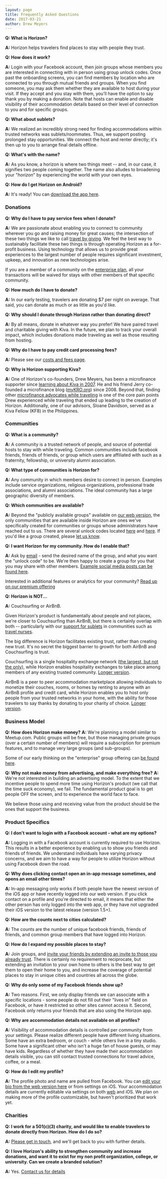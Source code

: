 ```yaml
---
layout: page
title: Frequently Asked Questions
date: 2017-03-21
author: Drew Meyers
---
```

**Q: What is Horizon?**

**A:** Horizon helps travelers find places to stay with people they trust.

**Q: How does it work?**

**A:** Login with your Facebook account, then join groups whose members you are interested in connecting with in person using group unlock codes. Once past the onboarding screens, you can find members by location who are connected to you through mutual friends and groups. When you find someone, you may ask them whether they are available to host during your visit. If they accept and you stay with them, you’ll have the option to say thank you by making a donation. Note that hosts can enable and disable visibility of their accommodation details based on their level of connection to you and for specific groups.

**Q: What about sublets?**

**A:** We realized an incredibly strong need for finding accommodations within trusted networks was sublets/roommates. Thus, we  support posting prolonged stay opportunities. We connect the host and renter directly; it's then up to you to arrange final details offline.

**Q: What's with the name?**
 
**A:** As you know, a horizon is where two things meet -- and, in our case, it signifies two people coming together. The name also alludes to broadening your "<em>horizon</em>" by experiencing the world with your own eyes.

**Q: How do I get Horizon on Android?**
 
**A:** It's ready! You can [download the app here](https://play.google.com/store/apps/details?id=co.horizonapp.horizonapp).

### Donations ###

**Q: Why do I have to pay service fees when I donate?**

**A:** We are passionate about enabling you to connect to community wherever you go and raising money for great causes; the intersection of these two things we like to call [travel by giving](http://www.horizonapp.co/blog/travelbygiving-unlock-code/). We feel the best way to sustainably facilitate these two things is through operating Horizon as a for-profit business. Using technology that allows us to provide great experiences to the largest number of people requires significant investment, upkeep, and innovation as new technologies arise. 

If you are a member of a community on the [enterprise plan](http://www.horizonapp.co/hospitality-network-setup/), all your transactions will be waived for stays with other members of that specific community.

**Q: How much do I have to donate?**

**A:** In our early testing, travelers are donating $7 per night on average. That said, you can donate as much or as little as you'd like.

**Q: Why should I donate through Horizon rather than donating direct?**

**A:** By all means, donate in whatever way you prefer! We have paired travel and charitable giving with Kiva. In the future, we plan to track your overall impact, which includes donations made traveling as well as those resulting from hosting.

**Q: Why do I have to pay credit card processing fees?**

**A:** Please see our [costs and fees page](http://www.horizonapp.co/costs-fees).

**Q: Why is Horizon supporting Kiva?**

**A:** One of Horizon's co-founders, Drew Meyers, has been a microfinance supporter since [learning about Kiva in 2007](http://www.drewmeyersinsights.com/2007/04/08/kivaorg-loans-that-change-lives-using-web-20-concepts/). He and his friend Jerry co-founded a microfinance blog ([myKRO.org](http://www.mykro.org)) since 2008. Beyond that, finding other [microfinance advocates while traveling](http://www.mykro.org/an-online-community-of-microfinance-advocates-all-over-the-globe/2012/07/) is one of the core pain points Drew experienced while traveling that ended up leading to the creation of Horizon. Additionally, one of our advisors, Sloane Davidson, served as a Kiva Fellow (KF8) in the Philippines.

### Communities ###

**Q: What is a community?**

**A:** A community is a trusted network of people, and source of potential hosts to stay with while traveling. Common communities include facebook friends, friends of friends, or group which users are affiliated with such as a fraternity, fellowship, or university alumni association.

**Q: What type of communities is Horizon for?**

**A:** Any community in which members desire to connect in person. Examples include service organizations, religious organizations, professional trade associations, and alumni associations. The ideal community has a large geographic diversity of members.

**Q: Which communities are available?**

**A:** Beyond the "publicly available groups" available on [our web version](http://api.horizonapp.co/groups/), the only communities that are available inside Horizon are ones we've specifically created for communities or groups whose administrators have reached out to us. There are several unlock codes located [here](/blog/group-codes-available/) and [here](/blog/unlock-codes-hospitality-exchanges/). If you'd like a group created, please [let us know](mailto:info@horizonapp.co).

**Q: I want Horizon for my community. How do I enable that?**

**A:** Ask by [email](mailto:info@horizonapp.co) - send the desired name of the group, and what you want the "unlock code" to be. We're then happy to create a group for you that you may share with other members. [Example social media posts can be found here](/share/).

Interested in additional features or analytics for your community? [Read up on our premium offering](http://www.horizonapp.co/hospitality-network-setup/)

**Q: Horizon is NOT...**

**A:** Couchsurfing or AirBnB. 

Given Horizon's product is fundamentally about people and not places, we're closer to Couchsurfing than AirBnB, but there is certainly overlap with both -- particularly with our [support for sublets](http://www.horizonapp.co/blog/sublet-support/) in communities such as [travel nurses](http://www.horizonapp.co/travel-nurse-housing/).

The big difference is Horizon facilitates existing trust, rather than creating new trust. It's no secret the biggest barrier to growth for both AirBnB and Couchsurfing is trust.

Couchsurfing is a single hospitality exchange network ([the largest, but not the only](http://www.horizonapp.co/blog/hospitality-networks-history/)), while Horizon enables hospitality exchanges to take place among members of any existing trusted community. [Longer version](/blog/couchsurfing-differences/).

AirBnB is a peer to peer accommodation marketplace allowing individuals to monetize their couches, rooms, or homes by renting to anyone with an AirBnB profile and credit card, while Horizon enables you to host only people from your trusted networks in your home, with the ability for those travelers to say thanks by donating to your charity of choice. [Longer version](/blog/horizon-different-airbnb/).

### Business Model ###

**Q: How does Horizon make money?**
**A:** We're planning a model similar to Meetup.com. Public groups will be free, but those managing private groups (over a certain number of members) will require a subscription for premium features, and to manage very large groups (and sub-groups).

Some of our early thinking on the "enterprise" group offering can [be found here](http://www.horizonapp.co/hospitality-network-setup/).

**Q: Why not make money from advertising, and make everything free?**
**A:** We're not interested in building an advertising model. To the extent that we incentive people to spend more time using Horizon's product (we call that the time suck economy), we fail. The fundamental product goal is to get people OFF the screen, and to experience the world face to face.

We believe those using and receiving value from the product should be the ones that support the business.

### Product Specifics ###

**Q: I don't want to login with a Facebook account - what are my options?**

**A:** Logging in with a Facebook account is currently required to use Horizon. This results in a better experience by enabling us to show you friends and friends of friends. We understand individuals have varying privacy concerns, and we aim to have a way for people to utilize Horizon without using Facebook down the road.

**Q: Why does clicking contact open an in-app message sometimes, and opens an email other times?**

**A:** In-app messaging only works if both people have the newest version of the iOS app or have recently logged into our web version. If you click contact on a profile and you're directed to email, it means that either the other person has only logged into the web app, or they have not upgraded their iOS version to the latest release (version 1.5+).

**Q: How are the counts next to cities calculated?**

**A:** The counts are the number of unique facebook friends, friends of friends, and common group members that have logged into Horizon.

**Q: How do I expand my possible places to stay?**

**A:** Join groups, and [invite your friends by extending an invite to those you already trust](/share/). There is certainly no requirement to reciprocate, but extending an invitation to your own home to others is the best way to get them to open their home to you, and increase the coverage of potential places to stay in unique cities and countries all across the globe.

**Q: Why do only some of my Facebook friends show up?**

**A:** Two reasons. First, we only display friends we can associate with a specific locations - some people do not fill out their "lives in" field on Facebook, or have it restricted so other sites cannot access it. Second, Facebook only returns your friends that are also using the Horizon app.

**Q: Why are accommodation details not available on all profiles?**

**A:** Visibility of accommodation details is controlled per community from your settings. Please realize different people have different living situations. Some have an extra bedroom, or couch - while others live in a tiny studio. Some have a significant other who isn't a huge fan of house guests, or may have kids. Regardless of whether they have made their accommodation details visible, you can still contact trusted connections for travel advice, coffee, or a meal.

**Q: How do I edit my profile?**

**A:** The profile photo and name are pulled from Facebook. You can [edit your bio from the web version here](https://api.horizonapp.co/profile/edit) or from settings on iOS. Your accommodation details are currently editable via settings on both [web](https://api.horizonapp.co/settings/) and iOS. We plan on making more of the profile customizable, but haven't prioritized that work yet.

### Charities ###

**Q: I work for a 501(c)(3) charity, and would like to enable travelers to donate directly from Horizon. How do I do so?**

**A:** [Please get in touch](mailto:info@horizonapp.co), and we'll get back to you with further details.

**Q: I love Horizon's ability to strengthen community and increase donations, and want it to exist for my non profit organization, college, or university. Can we create a branded solution?**

**A:** Yes. [Contact us for details](mailto:info@horizonapp.co)